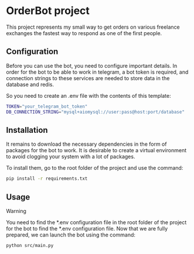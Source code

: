 # OrderBot project
This project represents my small way to get orders on various freelance exchanges the fastest way to respond as one of the first people.

## Configuration

Before you can use the bot, you need to configure important details. In order for the bot to be able to work in telegram, a bot token is required, and connection strings to these services are needed to store data in the database and redis.

So you need to create an .env file with the contents of this template:
```bash
TOKEN="your_telegram_bot_token"
DB_CONNECTION_STRING="mysql+aiomysql://user:pass@host:port/database"
```

## Installation

It remains to download the necessary dependencies in the form of packages for the bot to work. It is desirable to create a virtual environment to avoid clogging your system with a lot of packages.

To install them, go to the root folder of the project and use the command:
```bash
pip install -r requirements.txt
```

## Usage
> [!WARNING]
> You need to find the *.env configuration file in the root folder of the project for the bot to find the *.env configuration file.
Now that we are fully prepared, we can launch the bot using the command:
```
python src/main.py
```

